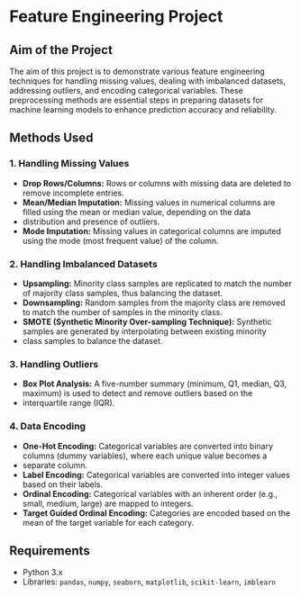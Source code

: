 # Feature Engineering Project

## Aim of the Project
The aim of this project is to demonstrate various feature engineering techniques for handling missing values, dealing with imbalanced 
datasets, addressing outliers, and encoding categorical variables. These preprocessing methods are essential steps in preparing datasets
for machine learning models to enhance prediction accuracy and reliability.

## Methods Used

### 1. Handling Missing Values
- **Drop Rows/Columns:** Rows or columns with missing data are deleted to remove incomplete entries.
- **Mean/Median Imputation:** Missing values in numerical columns are filled using the mean or median value, depending on the data
-  distribution and presence of outliers.
- **Mode Imputation:** Missing values in categorical columns are imputed using the mode (most frequent value) of the column.

### 2. Handling Imbalanced Datasets
- **Upsampling:** Minority class samples are replicated to match the number of majority class samples, thus balancing the dataset.
- **Downsampling:** Random samples from the majority class are removed to match the number of samples in the minority class.
- **SMOTE (Synthetic Minority Over-sampling Technique):** Synthetic samples are generated by interpolating between existing minority
-  class samples to balance the dataset.

### 3. Handling Outliers
- **Box Plot Analysis:** A five-number summary (minimum, Q1, median, Q3, maximum) is used to detect and remove outliers based on the
-  interquartile range (IQR).

### 4. Data Encoding
- **One-Hot Encoding:** Categorical variables are converted into binary columns (dummy variables), where each unique value becomes a
- separate column.
- **Label Encoding:** Categorical variables are converted into integer values based on their labels.
- **Ordinal Encoding:** Categorical variables with an inherent order (e.g., small, medium, large) are mapped to integers.
- **Target Guided Ordinal Encoding:** Categories are encoded based on the mean of the target variable for each category.

## Requirements
- Python 3.x
- Libraries: `pandas`, `numpy`, `seaborn`, `matplotlib`, `scikit-learn`, `imblearn`
